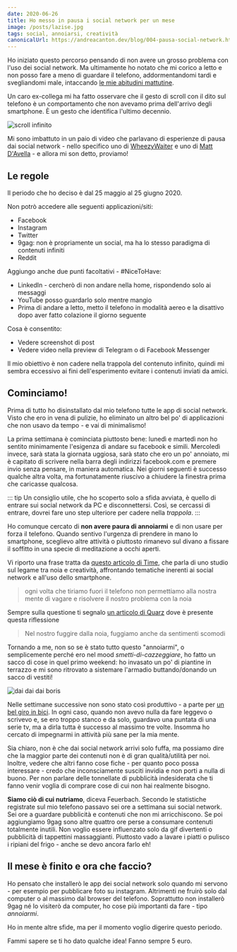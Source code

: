 ```yaml
---
date: 2020-06-26
title: Ho messo in pausa i social network per un mese
image: /posts/lazise.jpg
tags: social, annoiarsi, creatività
canonicalUrl: https://andreacanton.dev/blog/004-pausa-social-network.html
---
```


Ho iniziato questo percorso pensando di non avere un grosso problema con l'uso dei social network. Ma ultimamente ho notato che mi corico a letto e non posso fare a meno di guardare il telefono, addormentandomi tardi e svegliandomi male, intaccando [le mie abitudini mattutine](/blog/abitudini-mattutine.html).

Un caro ex-collega mi ha fatto osservare che il gesto di scroll con il dito sul telefono è un comportamento che non avevamo prima dell'arrivo degli smartphone. È un gesto che identifica l'ultimo decennio.

![scroll infinito](https://media.giphy.com/media/MY15rWOHbmfsAwhBBE/giphy.gif)

Mi sono imbattuto in un paio di video che parlavano di esperienze di pausa dai social network - nello specifico uno di [WheezyWaiter](https://www.youtube.com/watch?v=ve37Bg4-hPc) e uno di [Matt D'Avella](https://www.youtube.com/watch?v=cNFdjP_F9sU) - e allora mi son detto, proviamo!

## Le regole

Il periodo che ho deciso è dal 25 maggio al 25 giugno 2020.

Non potrò accedere alle seguenti applicazioni/siti:

- Facebook
- Instagram
- Twitter
- 9gag: non è propriamente un social, ma ha lo stesso paradigma di contenuti infiniti
- Reddit

Aggiungo anche due punti facoltativi - #NiceToHave:

- LinkedIn - cercherò di non andare nella home, rispondendo solo ai messaggi
- YouTube posso guardarlo solo mentre mangio
- Prima di andare a letto, metto il telefono in modalità aereo e la disattivo dopo aver fatto colazione il giorno seguente

Cosa è consentito:

- Vedere screenshot di post
- Vedere video nella preview di Telegram o di Facebook Messenger

Il mio obiettivo è non cadere nella trappola del contenuto infinito, quindi mi sembra eccessivo ai fini dell'esperimento evitare i contenuti inviati da amici.

## Cominciamo!

Prima di tutto ho disinstallato dal mio telefono tutte le app di social network. Visto che ero in vena di pulizie, ho eliminato un altro bel po' di applicazioni che non usavo da tempo - e vai di minimalismo!

La prima settimana è cominciata piuttosto bene: lunedì e martedì non ho sentito minimamente l'esigenza di andare su facebook e simili. Mercoledì invece, sarà stata la giornata uggiosa, sarà stato che ero un po' annoiato, mi è capitato di scrivere nella barra degli indirizzi facebook.com e premere invio senza pensare, in maniera automatica. Nei giorni seguenti è successo qualche altra volta, ma fortunatamente riuscivo a chiudere la finestra prima che caricasse qualcosa.

::: tip
Un consiglio utile, che ho scoperto solo a sfida avviata, è quello di entrare sui social network da PC e disconnettersi. Così, se cercassi di entrare, dovrei fare uno step ulteriore per cadere nella _trappola_.
:::

Ho comunque cercato di **non avere paura di annoiarmi** e di non usare per forza il telefono. Quando sentivo l'urgenza di prendere in mano lo smartphone, sceglievo altre attività o piuttosto rimanevo sul divano a fissare il soffitto in una specie di meditazione a occhi aperti.

Vi riporto una frase tratta da [questo articolo di Time](https://time.com/5480002/benefits-of-boredom/), che parla di uno studio sul legame tra noia e creatività, affrontando tematiche inerenti ai social network e all'uso dello smartphone.

> ogni volta che tiriamo fuori il telefono non permettiamo alla nostra mente di vagare e risolvere il nostro problema con la noia

Sempre sulla questione ti segnalo [un articolo di Quarz](https://qz.com/1020976/the-scientific-link-between-boredom-and-creativity/) dove è presente questa riflessione

> Nel nostro fuggire dalla noia, fuggiamo anche da sentimenti scomodi

Tornando a me, non so se è stato tutto questo "annoiarmi", o semplicemente perché ero nel mood _smetti-di-cazzeggiare_, ho fatto un sacco di cose in quel primo weekend: ho invasato un po' di piantine in terrazzo e mi sono ritrovato a sistemare l'armadio buttando/donando un sacco di vestiti!

![dai dai dai boris](https://www.serialminds.com/wp-content/uploads/2016/03/dai-dai-dai.gif)

Nelle settimane successive non sono stato così produttivo - a parte per [un bel giro in bici](https://www.strava.com/activities/3648096604). In ogni caso, quando non avevo nulla da fare leggevo o scrivevo e, se ero troppo stanco e da solo, guardavo una puntata di una serie tv, ma a dirla tutta è successo al massimo tre volte. Insomma ho cercato di impegnarmi in attività più sane per la mia mente.

Sia chiaro, non è che dai social network arrivi solo fuffa, ma possiamo dire che la maggior parte dei contenuti non è di gran qualità/utilità per noi. Inoltre, vedere che altri fanno cose fiche - per quanto poco possa interessare - credo che inconsciamente susciti invidia e non porti a nulla di buono. Per non parlare delle tonnellate di pubblicità indesiderata che ti fanno venir voglia di comprare cose di cui non hai realmente bisogno.

**Siamo ciò di cui nutriamo**, diceva Feuerbach. Secondo le statistiche registrate sul mio telefono passavo sei ore a settimana sui social network. Sei ore a guardare pubblicità e contenuti che non mi arricchiscono. Se poi aggiungiamo 9gag sono altre quattro ore perse a consumare contenuti totalmente inutili. Non voglio essere influenzato solo da gif divertenti o pubblicità di tappettini massaggianti. Piuttosto vado a lavare i piatti o pulisco i ripiani del frigo - anche se devo ancora farlo eh!

## Il mese è finito e ora che faccio?

Ho pensato che installerò le app dei social network solo quando mi servono - per esempio per pubblicare foto su instagram. Altrimenti ne fruirò solo dal computer o al massimo dal browser del telefono. Soprattutto non installerò 9gag né lo visiterò da computer, ho cose più importanti da fare - tipo _annoiarmi_.

Ho in mente altre sfide, ma per il momento voglio digerire questo periodo.

Fammi sapere se ti ho dato qualche idea!
Fanno sempre 5 euro.
